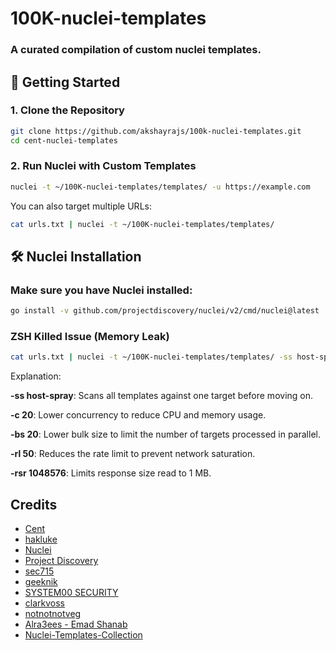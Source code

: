 
# 100K-nuclei-templates
### A curated compilation of custom nuclei templates.

## 🚀 Getting Started
### 1. Clone the Repository

```sh
git clone https://github.com/akshayrajs/100k-nuclei-templates.git
cd cent-nuclei-templates
```

### 2. Run Nuclei with Custom Templates

```sh
nuclei -t ~/100K-nuclei-templates/templates/ -u https://example.com
```

You can also target multiple URLs:

```sh
cat urls.txt | nuclei -t ~/100K-nuclei-templates/templates/
```

## 🛠️ Nuclei Installation
### Make sure you have Nuclei installed:

```sh
go install -v github.com/projectdiscovery/nuclei/v2/cmd/nuclei@latest
```

### ZSH Killed Issue (Memory Leak)
```sh
cat urls.txt | nuclei -t ~/100K-nuclei-templates/templates/ -ss host-spray -c 20 -bs 20 -rl 50 -rsr 1048576
```
Explanation:

**-ss host-spray**: Scans all templates against one target before moving on.

**-c 20**: Lower concurrency to reduce CPU and memory usage.

**-bs 20**: Lower bulk size to limit the number of targets processed in parallel.

**-rl 50**: Reduces the rate limit to prevent network saturation.

**-rsr 1048576**: Limits response size read to 1 MB.

## Credits

- [Cent](https://github.com/xm1k3/cent)
- [hakluke](https://twitter.com/hakluke)
- [Nuclei](https://twitter.com/pdnuclei)
- [Project Discovery](https://twitter.com/pdiscoveryio)
- [sec715](https://twitter.com/sec715)
- [geeknik](https://twitter.com/geeknik)
- [SYSTEM00 SECURITY](https://github.com/System00-Security)
- [clarkvoss](https://github.com/clarkvoss)
- [notnotnotveg](https://github.com/notnotnotveg)
- [Alra3ees - Emad Shanab](https://twitter.com/Alra3ees)
- [Nuclei-Templates-Collection](https://github.com/emadshanab/Nuclei-Templates-Collection)
